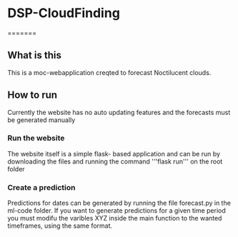 # DSP-CloudFinding
=======
## What is this
This is a moc-webapplication creqted to forecast Noctilucent clouds.

## How to run
Currently the website has no auto updating features and the forecasts must be generated manually

### Run the website
The website itself is a simple flask- based application and can be run by downloading the files and 
running the command '''flask run''' on the root folder

### Create a prediction
Predictions for dates can be generated by running the file forecast.py in the ml-code folder.
If you want to generate predictions for a given time period you must modifu the varibles XYZ
inside the main function to the wanted timeframes, using the same format.